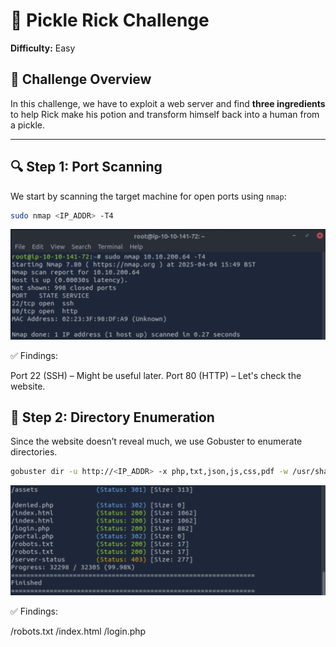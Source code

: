 # 🥒 Pickle Rick Challenge  
**Difficulty:** Easy  

## 📝 Challenge Overview  
In this challenge, we have to exploit a web server and find **three ingredients** to help Rick make his potion and transform himself back into a human from a pickle.  

---

## 🔍 Step 1: Port Scanning  

We start by scanning the target machine for open ports using `nmap`:  

```bash
sudo nmap <IP_ADDR> -T4
```
![Nmap Scan Results](images/Nmapscan.png)

✅ Findings:

Port 22 (SSH) – Might be useful later.
Port 80 (HTTP) – Let's check the website.

## 🔎 Step 2: Directory Enumeration
Since the website doesn’t reveal much, we use Gobuster to enumerate directories.

```bash
gobuster dir -u http://<IP_ADDR> -x php,txt,json,js,css,pdf -w /usr/share/wordlists/dirb/common.txt
```
![Gobuster Scan Results](images/gobusterscan.png)

✅ Findings:

/robots.txt
/index.html
/login.php
